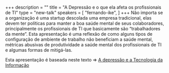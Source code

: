 +++
description = ""
title = "A Depressão e o que ela afeta os profissionais de TI"
type = "new-talk"
speakers = [
        "fernando-ike",
]
+++
Não importa se a organização é uma startup descolada uma empresa tradicional, elas devem ter políticas para manter a boa saúde mental de seus colaboradores, principalmente os profissionais de TI que basicamente são “trabalhadores da mente”. Esta apresentação é uma reflexão de como alguns tipos de configuração de ambiente de trabalho não beneficiam a saúde mental, métricas abusivas de produtividade a saúde mental dos profissionais de TI e algumas formas de mitigá-las.

Esta apresentação é baseada neste texto => [A depressão e a Tecnologia da Informação](https://medium.com/@fernandoike/a-depressao-e-a-tecnologia-da-informa%C3%A7%C3%A3o-9d8f0ecc660)